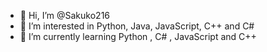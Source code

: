 - 👋 Hi, I’m @Sakuko216
- 👀 I’m interested in Python, Java, JavaScript, C++ and C#
- 🌱 I’m currently learning Python , C# , JavaScript and C++

<!---
Sakuko216/Sakuko216 is a ✨ special ✨ repository because its `README.md` (this file) appears on your GitHub profile.
You can click the Preview link to take a look at your changes.
--->
